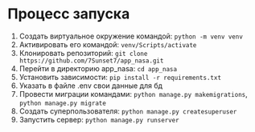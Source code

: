 # Процесс запуска

1. Создать виртуальное окружение командой: `python -m venv venv`
2. Активировать его командой: `venv/Scripts/activate`
2. Клонировать репозиторий: `git clone https://github.com/7Sunset7/app_nasa.git`
4. Перейти в директорию app_nasa: `cd app_nasa`
5. Установить зависимости: `pip install -r requirements.txt`
6. Указать в файле .env свои данные для бд
7. Провести миграции командами: `python manage.py makemigrations`, `python manage.py migrate`
8. Создать суперпользователя: `python manage.py createsuperuser`
9. Запустить сервер: `python manage.py runserver`
